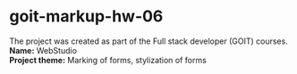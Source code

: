 # goit-markup-hw-06


The project was created as part of the Full stack developer (GOIT) courses. <br>
<b>Name:</b> WebStudio<br>
<b>Project theme:</b> Marking of forms, stylization of forms
